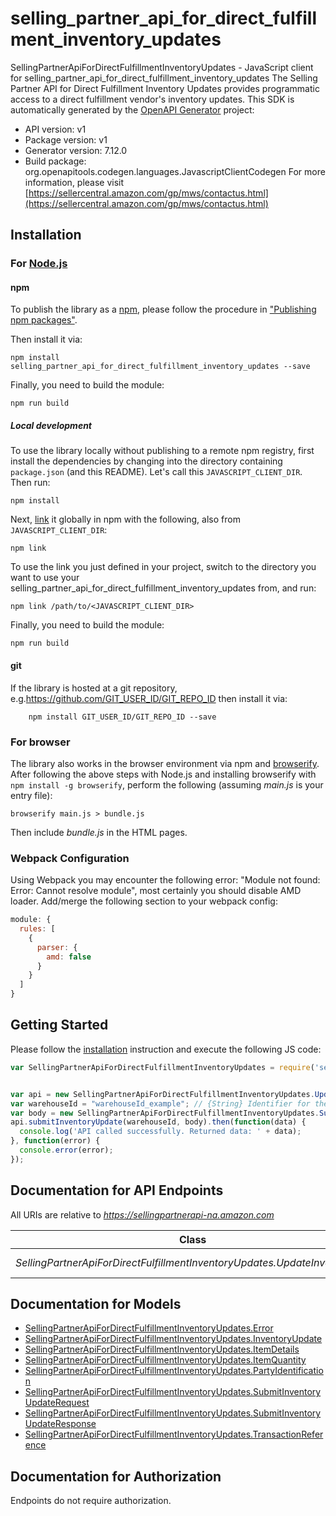 # selling_partner_api_for_direct_fulfillment_inventory_updates

SellingPartnerApiForDirectFulfillmentInventoryUpdates - JavaScript client for selling_partner_api_for_direct_fulfillment_inventory_updates
The Selling Partner API for Direct Fulfillment Inventory Updates provides programmatic access to a direct fulfillment vendor's inventory updates.
This SDK is automatically generated by the [OpenAPI Generator](https://openapi-generator.tech) project:

- API version: v1
- Package version: v1
- Generator version: 7.12.0
- Build package: org.openapitools.codegen.languages.JavascriptClientCodegen
For more information, please visit [https://sellercentral.amazon.com/gp/mws/contactus.html](https://sellercentral.amazon.com/gp/mws/contactus.html)

## Installation

### For [Node.js](https://nodejs.org/)

#### npm

To publish the library as a [npm](https://www.npmjs.com/), please follow the procedure in ["Publishing npm packages"](https://docs.npmjs.com/getting-started/publishing-npm-packages).

Then install it via:

```shell
npm install selling_partner_api_for_direct_fulfillment_inventory_updates --save
```

Finally, you need to build the module:

```shell
npm run build
```

##### Local development

To use the library locally without publishing to a remote npm registry, first install the dependencies by changing into the directory containing `package.json` (and this README). Let's call this `JAVASCRIPT_CLIENT_DIR`. Then run:

```shell
npm install
```

Next, [link](https://docs.npmjs.com/cli/link) it globally in npm with the following, also from `JAVASCRIPT_CLIENT_DIR`:

```shell
npm link
```

To use the link you just defined in your project, switch to the directory you want to use your selling_partner_api_for_direct_fulfillment_inventory_updates from, and run:

```shell
npm link /path/to/<JAVASCRIPT_CLIENT_DIR>
```

Finally, you need to build the module:

```shell
npm run build
```

#### git

If the library is hosted at a git repository, e.g.https://github.com/GIT_USER_ID/GIT_REPO_ID
then install it via:

```shell
    npm install GIT_USER_ID/GIT_REPO_ID --save
```

### For browser

The library also works in the browser environment via npm and [browserify](http://browserify.org/). After following
the above steps with Node.js and installing browserify with `npm install -g browserify`,
perform the following (assuming *main.js* is your entry file):

```shell
browserify main.js > bundle.js
```

Then include *bundle.js* in the HTML pages.

### Webpack Configuration

Using Webpack you may encounter the following error: "Module not found: Error:
Cannot resolve module", most certainly you should disable AMD loader. Add/merge
the following section to your webpack config:

```javascript
module: {
  rules: [
    {
      parser: {
        amd: false
      }
    }
  ]
}
```

## Getting Started

Please follow the [installation](#installation) instruction and execute the following JS code:

```javascript
var SellingPartnerApiForDirectFulfillmentInventoryUpdates = require('selling_partner_api_for_direct_fulfillment_inventory_updates');


var api = new SellingPartnerApiForDirectFulfillmentInventoryUpdates.UpdateInventoryApi()
var warehouseId = "warehouseId_example"; // {String} Identifier for the warehouse for which to update inventory.
var body = new SellingPartnerApiForDirectFulfillmentInventoryUpdates.SubmitInventoryUpdateRequest(); // {SubmitInventoryUpdateRequest} The request body containing the inventory update data to submit.
api.submitInventoryUpdate(warehouseId, body).then(function(data) {
  console.log('API called successfully. Returned data: ' + data);
}, function(error) {
  console.error(error);
});


```

## Documentation for API Endpoints

All URIs are relative to *https://sellingpartnerapi-na.amazon.com*

Class | Method | HTTP request | Description
------------ | ------------- | ------------- | -------------
*SellingPartnerApiForDirectFulfillmentInventoryUpdates.UpdateInventoryApi* | [**submitInventoryUpdate**](docs/UpdateInventoryApi.md#submitInventoryUpdate) | **POST** /vendor/directFulfillment/inventory/v1/warehouses/{warehouseId}/items | 


## Documentation for Models

 - [SellingPartnerApiForDirectFulfillmentInventoryUpdates.Error](docs/Error.md)
 - [SellingPartnerApiForDirectFulfillmentInventoryUpdates.InventoryUpdate](docs/InventoryUpdate.md)
 - [SellingPartnerApiForDirectFulfillmentInventoryUpdates.ItemDetails](docs/ItemDetails.md)
 - [SellingPartnerApiForDirectFulfillmentInventoryUpdates.ItemQuantity](docs/ItemQuantity.md)
 - [SellingPartnerApiForDirectFulfillmentInventoryUpdates.PartyIdentification](docs/PartyIdentification.md)
 - [SellingPartnerApiForDirectFulfillmentInventoryUpdates.SubmitInventoryUpdateRequest](docs/SubmitInventoryUpdateRequest.md)
 - [SellingPartnerApiForDirectFulfillmentInventoryUpdates.SubmitInventoryUpdateResponse](docs/SubmitInventoryUpdateResponse.md)
 - [SellingPartnerApiForDirectFulfillmentInventoryUpdates.TransactionReference](docs/TransactionReference.md)


## Documentation for Authorization

Endpoints do not require authorization.

